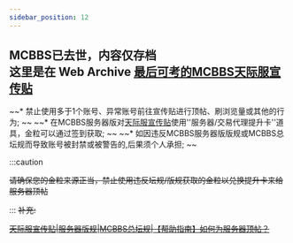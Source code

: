 ```yaml
---
sidebar_position: 12
---
```

****MCBBS已去世，内容仅存档****  
这里是在 Web Archive [最后可考的MCBBS天际服宣传贴](https://web.archive.org/web/20220928140955/https://www.mcbbs.net/thread-1172334-1-1.html)
---





~~* 禁止使用多于1个账号、异常账号前往宣传贴进行顶帖、刷浏览量或其他的行为;  ~~
~~* 在MCBBS服务器版对[天际服宣传贴](https://www.mcbbs.net/thread-1390354-1-1.html)使用''服务器/交易代理提升卡''道具，金粒可以通过签到获取;  ~~
~~* 如因违反MCBBS服务器版版规或MCBBS总坛规而导致账号被封禁或被警告的,后果须个人承担;  ~~

:::caution

~~请确保您的金粒来源正当，禁止使用违反坛规/版规获取的金粒以兑换提升卡来给服务器顶帖~~

:::
~~补充:~~

~~[天际服宣传贴](https://www.mcbbs.net/thread-1390354-1-1.html)|[服务器版规](https://www.mcbbs.net/thread-405836-1-1.html)|[MCBBS总坛规](https://www.mcbbs.net/thread-7808-1-1.html)|[【帮助指南】如何为服务器顶帖？](https://www.mcbbs.net/thread-1465524-1-1.html)~~

